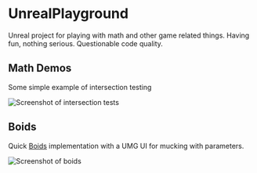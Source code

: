 # UnrealPlayground 

Unreal project for playing with math and other game related things. Having fun, nothing serious. Questionable code quality.

## Math Demos

Some simple example of intersection testing

![Screenshot of intersection tests](https://github.com/coderchrismills/UnrealPlayground/blob/main/Screenshots/intersections.png?raw=true)

## Boids

Quick [Boids](https://en.wikipedia.org/wiki/Boids) implementation with a UMG UI for mucking with parameters.

![Screenshot of boids](https://user-images.githubusercontent.com/864852/180660399-bb68fdae-94e4-47c7-911e-a6bb9351f783.png)
